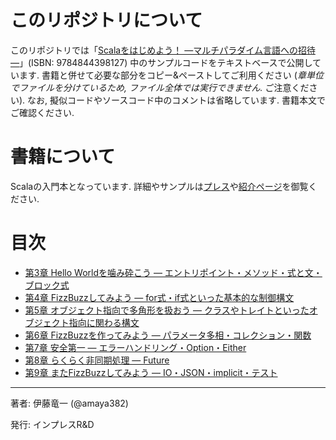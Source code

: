 # このリポジトリについて
このリポジトリでは「[Scalaをはじめよう！ ―マルチパラダイム言語への招待―](https://nextpublishing.jp/book/9497.html)」(ISBN: 9784844398127) 中のサンプルコードをテキストベースで公開しています. 書籍と併せて必要な部分をコピー&ペーストしてご利用ください (*章単位でファイルを分けているため, ファイル全体では実行できません.* ご注意ください). なお, 擬似コードやソースコード中のコメントは省略しています. 書籍本文でご確認ください.

# 書籍について
Scalaの入門本となっています. 詳細やサンプルは[プレス](http://www.impressrd.jp/news/180213/NP)や[紹介ページ](https://nextpublishing.jp/book/9497.html)を御覧ください.

# 目次
* [第3章 Hello Worldを噛み砕こう ― エントリポイント・メソッド・式と文・ブロック式](https://github.com/amaya382/scalatour-resources/blob/master/3.scala)
* [第4章 FizzBuzzしてみよう ― for式・if式といった基本的な制御構文](https://github.com/amaya382/scalatour-resources/blob/master/4.scala)
* [第5章 オブジェクト指向で多角形を扱おう ― クラスやトレイトといったオブジェクト指向に関わる構文](https://github.com/amaya382/scalatour-resources/blob/master/5.scala)
* [第6章 FizzBuzzを作ってみよう ― パラメータ多相・コレクション・関数](https://github.com/amaya382/scalatour-resources/blob/master/6.scala)
* [第7章 安全第一 ― エラーハンドリング・Option・Either](https://github.com/amaya382/scalatour-resources/blob/master/7.scala)
* [第8章 らくらく非同期処理 ― Future](https://github.com/amaya382/scalatour-resources/blob/master/8.scala)
* [第9章 またFizzBuzzしてみよう ― IO・JSON・implicit・テスト](https://github.com/amaya382/scalatour-resources/blob/master/9.scala)

-----

著者: 伊藤竜一 (@amaya382)

発行: インプレスR&D
